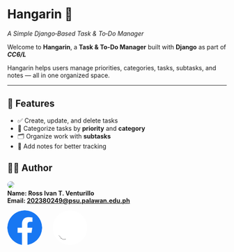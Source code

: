 # Hangarin 📝
*A Simple Django‑Based Task & To‑Do Manager*

Welcome to **Hangarin**, a **Task & To‑Do Manager** built with **Django** as part of ***CC6/L***

Hangarin helps users manage priorities, categories, tasks, subtasks, and notes — all in one organized space.

---

## 🚀 Features
- ✅ Create, update, and delete tasks
- 📌 Categorize tasks by **priority** and **category**
- 🗂️ Organize work with **subtasks**
- 📝 Add notes for better tracking



## 👨‍💻 Author
<img src="https://avatars.githubusercontent.com/u/178126655?v=4" width="150" style="border-radius: 50%;"><br>
**Name: Ross Ivan T. Venturillo**<br>
**Email: 202380249@psu.palawan.edu.ph**<br>

[<img style="margin-right: 20px; width: 80px; border-radius: 50%;" src="./img/Facebook.png">](https://web.facebook.com/kira.venturillo)
[<img style="width: 80px; border-radius: 50%;" src="./img/Github.png">](https://github.com/Ritvent)

